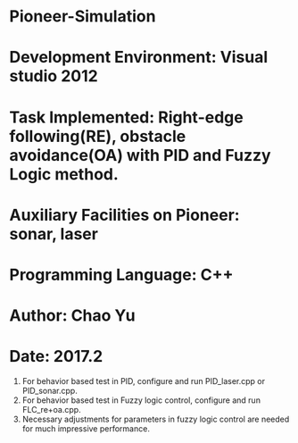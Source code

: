 # Pioneer-Simulation
# Development Environment: Visual studio 2012
# Task Implemented: Right-edge following(RE), obstacle avoidance(OA) with PID and Fuzzy Logic method.
# Auxiliary Facilities on Pioneer: sonar, laser
# Programming Language: C++
#
# Author: Chao Yu
# Date: 2017.2

1. For behavior based test in PID, configure and run PID_laser.cpp or PID_sonar.cpp.
2. For behavior based test in Fuzzy logic control, configure and run FLC_re+oa.cpp.
3. Necessary adjustments for parameters in fuzzy logic control are needed for much impressive performance.
